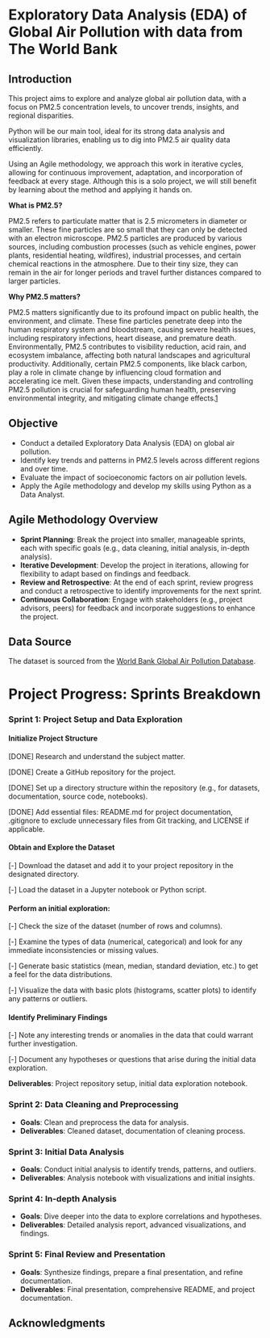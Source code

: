 # Exploratory Data Analysis (EDA) of Global Air Pollution with data from The World Bank

## Introduction

This project aims to explore and analyze global air pollution data, with a focus on PM2.5 concentration levels, to uncover trends, insights, and regional disparities. 

Python will be our main tool, ideal for its strong data analysis and visualization libraries, enabling us to dig into PM2.5 air quality data efficiently.

Using an Agile methodology, we approach this work in iterative cycles, allowing for continuous improvement, adaptation, and incorporation of feedback at every stage. Although this is a solo project, we will still benefit by learning about the method and applying it hands on.

**What is PM2.5?**

PM2.5 refers to particulate matter that is 2.5 micrometers in diameter or smaller. These fine particles are so small that they can only be detected with an electron microscope. PM2.5 particles are produced by various sources, including combustion processes (such as vehicle engines, power plants, residential heating, wildfires), industrial processes, and certain chemical reactions in the atmosphere. Due to their tiny size, they can remain in the air for longer periods and travel further distances compared to larger particles.

**Why PM2.5 matters?** 

PM2.5 matters significantly due to its profound impact on public health, the environment, and climate. These fine particles penetrate deep into the human respiratory system and bloodstream, causing severe health issues, including respiratory infections, heart disease, and premature death. Environmentally, PM2.5 contributes to visibility reduction, acid rain, and ecosystem imbalance, affecting both natural landscapes and agricultural productivity. Additionally, certain PM2.5 components, like black carbon, play a role in climate change by influencing cloud formation and accelerating ice melt. Given these impacts, understanding and controlling PM2.5 pollution is crucial for safeguarding human health, preserving environmental integrity, and mitigating climate change effects.[1](https://www.stateofglobalair.org/health/pm)


## Objective

- Conduct a detailed Exploratory Data Analysis (EDA) on global air pollution.
- Identify key trends and patterns in PM2.5 levels across different regions and over time.
- Evaluate the impact of socioeconomic factors on air pollution levels.
- Apply the Agile methodology and develop my skills using Python as a Data Analyst.

## Agile Methodology Overview

- **Sprint Planning**: Break the project into smaller, manageable sprints, each with specific goals (e.g., data cleaning, initial analysis, in-depth analysis).
- **Iterative Development**: Develop the project in iterations, allowing for flexibility to adapt based on findings and feedback.
- **Review and Retrospective**: At the end of each sprint, review progress and conduct a retrospective to identify improvements for the next sprint.
- **Continuous Collaboration**: Engage with stakeholders (e.g., project advisors, peers) for feedback and incorporate suggestions to enhance the project.

## Data Source

The dataset is sourced from the [World Bank Global Air Pollution Database](https://databank.worldbank.org/reports.aspx?source=2%20&series=EN.ATM.PM25.MC.M3&country=). 

# Project Progress: Sprints Breakdown

### Sprint 1: Project Setup and Data Exploration
#### Initialize Project Structure
[DONE] Research and understand the subject matter.

[DONE] Create a GitHub repository for the project.

[DONE] Set up a directory structure within the repository (e.g., for datasets, documentation, source code, notebooks).

[DONE] Add essential files: README.md for project documentation, .gitignore to exclude unnecessary files from Git tracking, and LICENSE if applicable.

#### Obtain and Explore the Dataset

[-] Download the dataset and add it to your project repository in the designated directory.

[-] Load the dataset in a Jupyter notebook or Python script.

#### Perform an initial exploration:
[-] Check the size of the dataset (number of rows and columns).

[-] Examine the types of data (numerical, categorical) and look for any immediate
inconsistencies or missing values.

[-] Generate basic statistics (mean, median, standard deviation, etc.) to get a feel for the data distributions.

[-] Visualize the data with basic plots (histograms, scatter plots) to identify any patterns or outliers.

#### Identify Preliminary Findings
[-] Note any interesting trends or anomalies in the data that could warrant further investigation.

[-] Document any hypotheses or questions that arise during the initial data exploration.

**Deliverables**: Project repository setup, initial data exploration notebook.

### Sprint 2: Data Cleaning and Preprocessing
- **Goals**: Clean and preprocess the data for analysis.
- **Deliverables**: Cleaned dataset, documentation of cleaning process.

### Sprint 3: Initial Data Analysis
- **Goals**: Conduct initial analysis to identify trends, patterns, and outliers.
- **Deliverables**: Analysis notebook with visualizations and initial insights.

### Sprint 4: In-depth Analysis
- **Goals**: Dive deeper into the data to explore correlations and hypotheses.
- **Deliverables**: Detailed analysis report, advanced visualizations, and findings.

### Sprint 5: Final Review and Presentation
- **Goals**: Synthesize findings, prepare a final presentation, and refine documentation.
- **Deliverables**: Final presentation, comprehensive README, and project documentation.



## Acknowledgments

